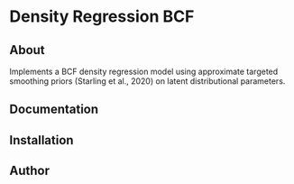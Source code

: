 # Density Regression BCF

## About
Implements a BCF density regression model using approximate targeted smoothing priors (Starling et al., 2020) on latent distributional parameters.

## Documentation

## Installation

## Author
